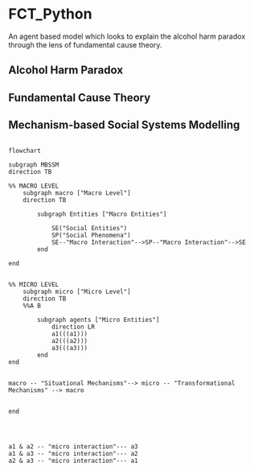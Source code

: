 # FCT_Python
An agent based model which looks to explain the alcohol harm paradox through the lens of fundamental cause theory. 

## Alcohol Harm Paradox



## Fundamental Cause Theory

## Mechanism-based Social Systems Modelling

``` mermaid

flowchart 

subgraph MBSSM
direction TB

%% MACRO LEVEL
	subgraph macro ["Macro Level"]
	direction TB

		subgraph Entities ["Macro Entities"]

			SE("Social Entities")
			SP("Social Phenomena")
			SE--"Macro Interaction"-->SP--"Macro Interaction"-->SE
		end

end


%% MICRO LEVEL
	subgraph micro ["Micro Level"]
	direction TB
	%%A B

		subgraph agents ["Micro Entities"]
			direction LR
			a1(((a1)))
			a2(((a2)))
			a3(((a3)))
		end
end


macro -- "Situational Mechanisms"--> micro -- "Transformational Mechanisms" --> macro


end




a1 & a2 -- "micro interaction"--- a3
a1 & a3 -- "micro interaction"--- a2
a2 & a3 -- "micro interaction"--- a1


```

